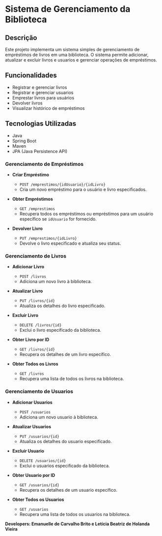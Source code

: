# Sistema de Gerenciamento da Biblioteca

## Descrição

Este projeto implementa um sistema simples de gerenciamento de empréstimos de livros em uma biblioteca. O sistema permite adicionar, atualizar e excluir livros e usuarios e gerenciar operações de empréstimos.

## Funcionalidades
- Registrar e gerenciar livros
- Registrar e gerenciar usuarios
- Emprestar livros para usuários
- Devolver livros
- Visualizar histórico de empréstimos

## Tecnologias Utilizadas
- Java
- Spring Boot
- Maven
- JPA (Java Persistence API)

### Gerenciamento de Empréstimos
- **Criar Empréstimo**
  - `POST /emprestimos/{idUsuario}/{idLivro}`
  - Cria um novo empréstimo para o usuário e livro especificados.

- **Obter Empréstimos**
  - `GET /emprestimos`
  - Recupera todos os empréstimos ou empréstimos para um usuário específico se `idUsuario` for fornecido.

- **Devolver Livro**
  - `PUT /emprestimos/{idLivro}`
  - Devolve o livro especificado e atualiza seu status.

### Gerenciamento de Livros
- **Adicionar Livro**
  - `POST /livros`
  - Adiciona um novo livro à biblioteca.

- **Atualizar Livro**
  - `PUT /livros/{id}`
  - Atualiza os detalhes do livro especificado.

- **Excluir Livro**
  - `DELETE /livros/{id}`
  - Exclui o livro especificado da biblioteca.

- **Obter Livro por ID**
  - `GET /livros/{id}`
  - Recupera os detalhes de um livro específico.

- **Obter Todos os Livros**
  - `GET /livros`
  - Recupera uma lista de todos os livros na biblioteca.

### Gerenciamento de Usuarios
- **Adicionar Usuarios**
  - `POST /usuarios`
  - Adiciona um novo usuario à biblioteca.

- **Atualizar Usuarios**
  - `PUT /usuarios/{id}`
  - Atualiza os detalhes do usuario especificado.

- **Excluir Usuario**
  - `DELETE /usuarios/{id}`
  - Exclui o usuarios especificado da biblioteca.

- **Obter Usuario por ID**
  - `GET /usuarios/{id}`
  - Recupera os detalhes de um usuario específico.

- **Obter Todos os Usuarios**
  - `GET /usuarios`
  - Recupera uma lista de todos os usuarios na biblioteca.

**Developers: Emanuelle de Carvalho Brito e Letícia Beatriz de Holanda Vieira**


